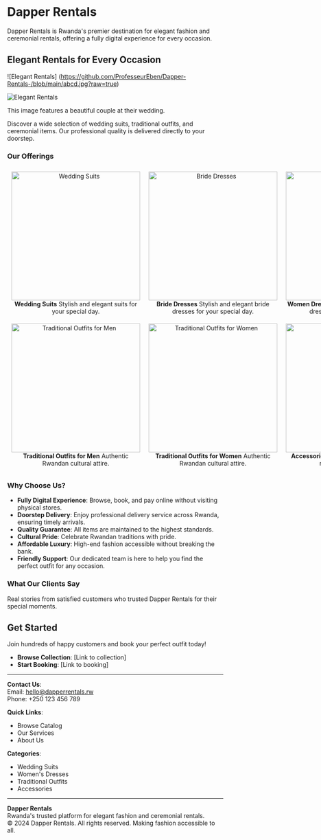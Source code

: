 # Dapper Rentals

Dapper Rentals is Rwanda's premier destination for elegant fashion and ceremonial rentals, offering a fully digital experience for every occasion.

## Elegant Rentals for Every Occasion

![Elegant Rentals]
(https://github.com/ProfesseurEben/Dapper-Rentals-/blob/main/abcd.jpg?raw=true)

![Elegant Rentals](https://github.com/ProfesseurEben/Dapper-Rentals-/blob/main/abcd.jpg?raw=true)

This image features a beautiful couple at their wedding.

Discover a wide selection of wedding suits, traditional outfits, and ceremonial items. Our professional quality is delivered directly to your doorstep.

### Our Offerings

<div style="display: flex; justify-content: space-around;">

  <div style="text-align: center; margin: 10px;">
    <img src="https://github.com/ProfesseurEben/Dapper-Rentals-/blob/main/Suits.png?raw=true" alt="Wedding Suits" style="width: 300px; height: auto;">  
    <strong>Wedding Suits</strong>  
    Stylish and elegant suits for your special day.
  </div>

  <div style="text-align: center; margin: 10px;">
    <img src="https://github.com/ProfesseurEben/Dapper-Rentals-/blob/main/Bride%20dress.png?raw=true" alt="Bride Dresses" style="width: 300px; height: auto;">  
    <strong>Bride Dresses</strong>  
    Stylish and elegant bride dresses for your special day.
  </div>

  <div style="text-align: center; margin: 10px;">
    <img src="https://github.com/ProfesseurEben/Dapper-Rentals-/blob/main/Imikenyero%20y'%20abagore.png?raw=true" alt="Women Dresses" style="width: 300px; height: auto;">  
    <strong>Women Dresses</strong>  
    Stylish and elegant women dresses for your special day.
  </div>

</div>

<div style="display: flex; justify-content: space-around;">

  <div style="text-align: center; margin: 10px;">
    <img src="https://github.com/ProfesseurEben/Dapper-Rentals-/blob/main/Tradditional%20outfit%20for%20man.png?raw=true" alt="Traditional Outfits for Men" style="width: 300px; height: auto;">  
    <strong>Traditional Outfits for Men</strong>  
    Authentic Rwandan cultural attire.
  </div>

  <div style="text-align: center; margin: 10px;">
    <img src="https://github.com/ProfesseurEben/Dapper-Rentals-/blob/main/Imikenyero%20y'%20abagore.png?raw=true" alt="Traditional Outfits for Women" style="width: 300px; height: auto;">  
    <strong>Traditional Outfits for Women</strong>  
    Authentic Rwandan cultural attire.
  </div>

  <div style="text-align: center; margin: 10px;">
    <img src="https://github.com/ProfesseurEben/Dapper-Rentals-/blob/main/Screenshot%202025-07-15%20165156.png?raw=true" alt="Accessories" style="width: 300px; height: auto;">  
    <strong>Accessories</strong>  
    Complete your look with our range of accessories.
  </div>

</div>

### Why Choose Us?
- **Fully Digital Experience**: Browse, book, and pay online without visiting physical stores.
- **Doorstep Delivery**: Enjoy professional delivery service across Rwanda, ensuring timely arrivals.
- **Quality Guarantee**: All items are maintained to the highest standards.
- **Cultural Pride**: Celebrate Rwandan traditions with pride.
- **Affordable Luxury**: High-end fashion accessible without breaking the bank.
- **Friendly Support**: Our dedicated team is here to help you find the perfect outfit for any occasion.

### What Our Clients Say
Real stories from satisfied customers who trusted Dapper Rentals for their special moments.

## Get Started
Join hundreds of happy customers and book your perfect outfit today!

- **Browse Collection**: [Link to collection]
- **Start Booking**: [Link to booking]

---

**Contact Us**:  
Email: hello@dapperrentals.rw  
Phone: +250 123 456 789  

**Quick Links**:  
- Browse Catalog  
- Our Services  
- About Us  

**Categories**:  
- Wedding Suits  
- Women's Dresses  
- Traditional Outfits  
- Accessories  

---

**Dapper Rentals**  
Rwanda's trusted platform for elegant fashion and ceremonial rentals.  
© 2024 Dapper Rentals. All rights reserved. Making fashion accessible to all.
